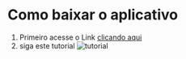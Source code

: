 # Como baixar o aplicativo

1. Primeiro acesse o Link <a href="https://mega.nz/file/X1dSVShY#Q3czibT2ETQcT3c7PR4ZiFez-3CyZ3KU2ftUxHKHeEs" target="_blank">clicando aqui</a>
2. siga este tutorial
![tutorial](https://drive.google.com/file/d/11Lv4p1ax3nxoiPoXsFZpRkcp1eerPwgv/view?usp=sharing)
